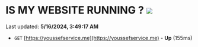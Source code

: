 # IS MY WEBSITE RUNNING ? [![](https://img.shields.io/static/v1?label=Sponsor&message=%E2%9D%A4&logo=GitHub&color=%23fe8e86)](https://github.com/sponsors/<username>)

Last updated: **5/16/2024, 3:49:17 AM**

- `GET` [https://youssefservice.me](https://youssefservice.me) - **Up** (155ms)

